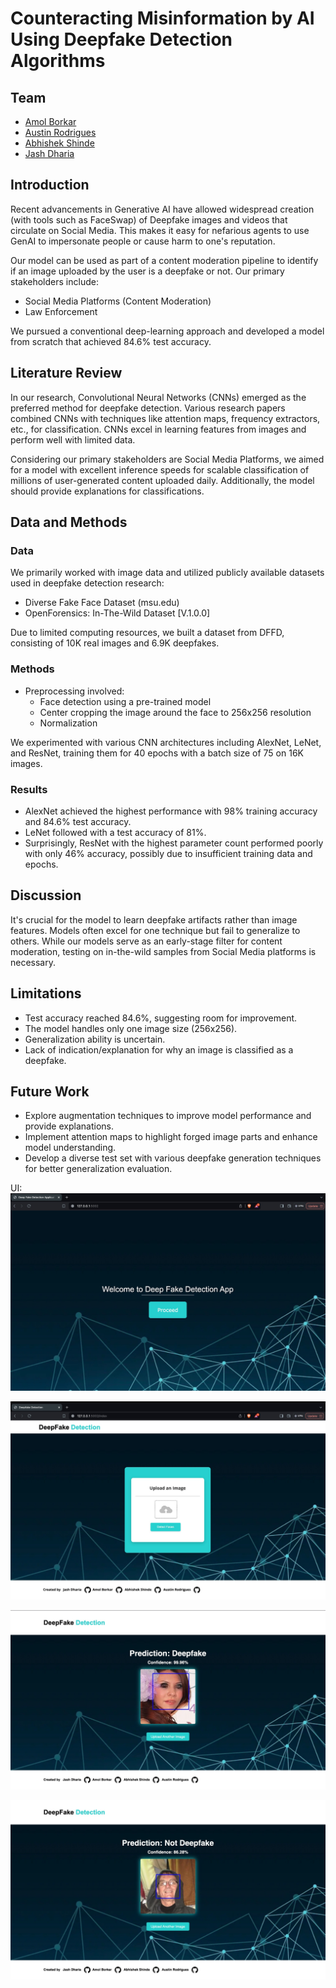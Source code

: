 # Counteracting Misinformation by AI Using Deepfake Detection Algorithms

## Team
- [Amol Borkar](https://github.com/amolbrkr)
- [Austin Rodrigues](https://github.com/austin-rodrigues)
- [Abhishek Shinde](https://github.com/Abhishek1897)
- [Jash Dharia](https://github.com/JashDharia)

## Introduction
Recent advancements in Generative AI have allowed widespread creation (with tools such as FaceSwap) of Deepfake images and videos that circulate on Social Media. This makes it easy for nefarious agents to use GenAI to impersonate people or cause harm to one's reputation.

Our model can be used as part of a content moderation pipeline to identify if an image uploaded by the user is a deepfake or not. Our primary stakeholders include:

- Social Media Platforms (Content Moderation)
- Law Enforcement

We pursued a conventional deep-learning approach and developed a model from scratch that achieved 84.6% test accuracy.

## Literature Review
In our research, Convolutional Neural Networks (CNNs) emerged as the preferred method for deepfake detection. Various research papers combined CNNs with techniques like attention maps, frequency extractors, etc., for classification. CNNs excel in learning features from images and perform well with limited data.

Considering our primary stakeholders are Social Media Platforms, we aimed for a model with excellent inference speeds for scalable classification of millions of user-generated content uploaded daily. Additionally, the model should provide explanations for classifications.

## Data and Methods
### Data
We primarily worked with image data and utilized publicly available datasets used in deepfake detection research:

- Diverse Fake Face Dataset (msu.edu)
- OpenForensics: In-The-Wild Dataset [V.1.0.0]

Due to limited computing resources, we built a dataset from DFFD, consisting of 10K real images and 6.9K deepfakes.

### Methods
- Preprocessing involved:
  - Face detection using a pre-trained model
  - Center cropping the image around the face to 256x256 resolution
  - Normalization

We experimented with various CNN architectures including AlexNet, LeNet, and ResNet, training them for 40 epochs with a batch size of 75 on 16K images.

### Results
- AlexNet achieved the highest performance with 98% training accuracy and 84.6% test accuracy.
- LeNet followed with a test accuracy of 81%.
- Surprisingly, ResNet with the highest parameter count performed poorly with only 46% accuracy, possibly due to insufficient training data and epochs.

## Discussion
It's crucial for the model to learn deepfake artifacts rather than image features. Models often excel for one technique but fail to generalize to others. While our models serve as an early-stage filter for content moderation, testing on in-the-wild samples from Social Media platforms is necessary.

## Limitations
- Test accuracy reached 84.6%, suggesting room for improvement.
- The model handles only one image size (256x256).
- Generalization ability is uncertain.
- Lack of indication/explanation for why an image is classified as a deepfake.

## Future Work
- Explore augmentation techniques to improve model performance and provide explanations.
- Implement attention maps to highlight forged image parts and enhance model understanding.
- Develop a diverse test set with various deepfake generation techniques for better generalization evaluation.

UI:
![alt text](<WhatsApp Image 2024-05-07 at 23.26.40_5c0f0577.jpg>)

![alt text](<WhatsApp Image 2024-05-07 at 23.26.43_fd24c8c0.jpg>)

![alt text](<WhatsApp Image 2024-05-07 at 23.26.46_3021f3e6.jpg>)

![alt text](<WhatsApp Image 2024-05-07 at 23.26.49_a6e94506.jpg>)